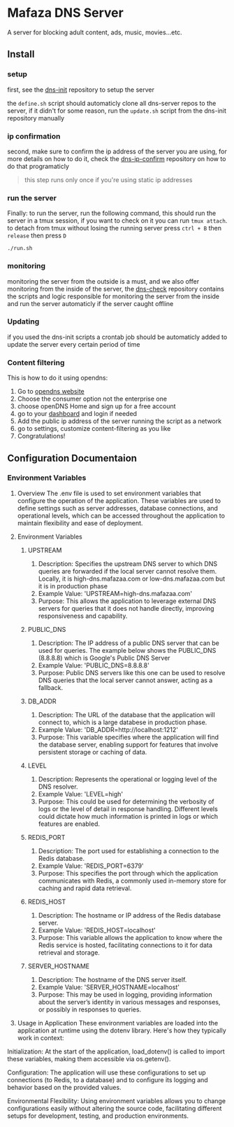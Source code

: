 # Mafaza DNS Server

A server for blocking adult content, ads, music, movies...etc.

## Install

### setup

first, see the [dns-init](https://github.com/mafazaa-org/dns-init) repository to setup the server

the `define.sh` script should automaticly clone all dns-server repos to the server, if it didn't for some reason, run the `update.sh` script from the dns-init repository manually

### ip confirmation

second, make sure to confirm the ip address of the server you are using, for more details on how to do it, check the [dns-ip-confirm](https://github.com/mafazaa-org/dns-ip-confirm) repository on how to do that programaticly

> this step runs only once if you're using static ip addresses

### run the server

Finally: to run the server, run the following command, this should run the server in a tmux session, if you want to check on it you can run `tmux attach`. to detach from tmux without losing the running server press `ctrl + B` then `release` then press `D`

```shell
./run.sh
```

### monitoring

monitoring the server from the outside is a must, and we also offer monitoring from the inside of the server, the [dns-check](https://github.com/mafazaa-org/dns-check) repository contains the scripts and logic responsible for monitoring the server from the inside and run the server automaticly if the server caught offline

### Updating

if you used the dns-init scripts a crontab job should be automaticly added to update the server every certain period of time

### Content filtering

This is how to do it using opendns:

1. Go to [opendns website](https://opendns.com)
1. Choose the consumer option not the enterprise one
1. choose openDNS Home and sign up for a free account
1. go to your [dashboard](https://opendns.com/dashboard) and login if needed
1. Add the public ip address of the server running the script as a network
1. go to settings, customize content-filtering as you like
1. Congratulations!

## Configuration Documentaion

### Environment Variables
1. Overview
    The .env file is used to set environment variables that configure the operation of the application. These variables are used to define settings such as server addresses, database connections, and operational levels, which can be accessed throughout the application to maintain flexibility and ease of deployment.

2. Environment Variables
    1. UPSTREAM
        1. Description:
            Specifies the upstream DNS server to which DNS queries are forwarded if the local server cannot resolve them. Locally, it is high-dns.mafazaa.com or low-dns.mafazaa.com but it is in production phase
        2. Example Value:
            'UPSTREAM=high-dns.mafazaa.com'
        3. Purpose:
            This allows the application to leverage external DNS servers for queries that it does not handle directly, improving responsiveness and capability.

    2. PUBLIC_DNS
        1. Description:
            The IP address of a public DNS server that can be used for queries. The example below shows the PUBLIC_DNS (8.8.8.8) which is Google's Public DNS Server
        2. Example Value:
            'PUBLIC_DNS=8.8.8.8'
        3. Purpose:
            Public DNS servers like this one can be used to resolve DNS queries that the local server cannot answer, acting as a fallback.

    3. DB_ADDR
        1. Description:
            The URL of the database that the application will connect to, which is a large databese in production phase.
        2. Example Value:
            'DB_ADDR=http://localhost:1212'
        3. Purpose:
            This variable specifies where the application will find the database server, enabling support for features that involve persistent storage or caching of data.

    4. LEVEL
        1. Description:
            Represents the operational or logging level of the DNS resolver.
        2. Example Value:
            'LEVEL=high'
        3. Purpose:
            This could be used for determining the verbosity of logs or the level of detail in response handling. Different levels could dictate how much information is printed in logs or which features are enabled.
            
    5. REDIS_PORT
        1. Description:
            The port used for establishing a connection to the Redis database.
        2. Example Value:
            'REDIS_PORT=6379'
        3. Purpose:
            This specifies the port through which the application communicates with Redis, a commonly used in-memory store for caching and rapid data retrieval.

    6. REDIS_HOST
        1. Description:
            The hostname or IP address of the Redis database server.
        2. Example Value:
            'REDIS_HOST=localhost'
        3. Purpose:
            This variable allows the application to know where the Redis service is hosted, facilitating connections to it for data retrieval and storage.

    7. SERVER_HOSTNAME
        1. Description:
            The hostname of the DNS server itself.
        2. Example Value:
            'SERVER_HOSTNAME=localhost'
        3. Purpose:
            This may be used in logging, providing information about the server’s identity in various messages and responses, or possibly in responses to queries.

3. Usage in Application
These environment variables are loaded into the application at runtime using the dotenv library. Here's how they typically work in context:

Initialization: At the start of the application, load_dotenv() is called to import these variables, making them accessible via os.getenv().

Configuration: The application will use these configurations to set up connections (to Redis, to a database) and to configure its logging and behavior based on the provided values.

Environmental Flexibility: Using environment variables allows you to change configurations easily without altering the source code, facilitating different setups for development, testing, and production environments.
